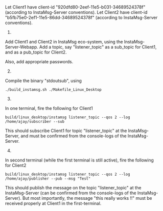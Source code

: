 Let Client1 have client-id "920dfd80-2eef-11e5-b031-34689524378f" (according to InstaMsg-Server conventions).
Let Client2 have client-id "b5fb75e0-2ef1-11e5-86dd-34689524378f" (according to InstaMsg-Server conventions).


1)
Add Client1 and Client2 in InstaMsg eco-system, using the InstaMsg-Server-Webapp.
Add a topic, say "listener_topic" as a sub_topic for Client1, and as a pub_topic for Client2.

Also, add appropriate passwords.

2)
Compile the binary "stdoutsub", using 

    ./build_instamsg.sh ./Makefile_Linux_Desktop

3)
In one terminal, fire the following for Client1

    build/linux_desktop/instamsg listener_topic --qos 2 --log /home/ajay/subscriber --sub

This should subscribe Client1 for topic "listener_topic" at the InstaMsg-Server, and must be confirmed from the console-logs of the InstaMsg-Server.


4)
In second terminal (while the first terminal is still active), fire the following for Client2

    build/linux_desktop/instamsg listener_topic --qos 2 --log /home/ajay/publisher --pub --msg "Test"

This should publish the message on the topic "listener_topic" at the InstaMsg-Server (can be confirmed from the console-logs of the InstaMsg-Server).
But most importantly, the message "this really works !!" must be received properly at Client1 in the first-terminal.
